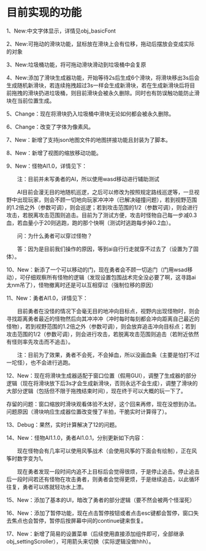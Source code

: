 # 目前实现的功能 #

1、New:中文字体显示，详情见obj_basicFont

2、New:可拖动的滑块功能，鼠标放在滑块上会有位移，拖动后摆放会变成实际的对象

3、New:垃圾桶功能，将可拖动滑块滑动到垃圾桶中会复原

4、New:添加了滑块生成器功能，开始等待2s后生成6个滑块，将滑块移出3s后会生成随机新滑块，若连续拖拽超过3s一样会生成新滑块，若在生成新滑块后将目前拖拽的滑块扔进垃圾桶，则目前滑块会被永久删除。同时也有防误触功能防止滑块在当前位置生成。

5、Change：现在将滑块扔入垃圾桶中滑块无论如何都会被永久删除。

6、Change：改变了字体为像素风。

7、New：新增了支持json地图文件的地图拼接功能且封装为了脚本。

8、New：新增了视图的缩放移动功能。

9、New：怪物AI1.0，详情见下：

　　注：目前并未写勇者的AI，所以使用wasd移动进行辅助测试

　　AI目前会漫无目的地随机巡逻，之后可以修改为按照规定路线巡逻等，一旦视野中出现玩家，则会不顾一切地向玩家冲冲冲（已解决碰撞问题），若到视野范围的1.2倍之外（参数可调），则会巡逻；若到攻击范围的1/2（参数可调），则会进行攻击，若脱离攻击范围则追击。目前为了测试方便，攻击时怪物自己每一步减0.3血，若血量小于20则逃跑，跑的那个快啊（测试时逃跑每步掉0.2血）。

　　问：为什么勇者可以穿过怪物？

　　答：因为是目前我们操作的原因，等到ai自行行走就穿不过去了（设置为了固体）。

10、New：新添了一个可以移动的门，现在勇者会不顾一切追门（门用wsad移动），可仔细观察所有怪物的逻辑（发现设置包围战术完全没必要了啊，这寻路ai太nm吊了），怪物撤离时还是可以互相穿过（强制位移的原因）

11、New：勇者AI1.0，详情见下：

　　目前勇者在没怪的情况下会毫无目的地冲向目标点，视野内出现怪物时，则会寻找距离勇者最近的怪物然后向其冲冲冲（冲时每时每刻都会冲向距离自己最近的怪物），若到视野范围的1.2倍之外（参数可调），则会放弃追击冲向目标点；若到攻击范围的1/2（参数可调），则会进行攻击，若脱离攻击范围则追击（若附近依然有怪则率先攻击而不追击）。

　　注：目前为了效果，勇者不会死，不会掉血，所以没画血条（主要是怕打不过一坨怪），也不会进行逃跑。

12、New：现在将滑块生成器适配于窗口位置（假用GUI），调整了生成器的部分逻辑（现在将滑块放下后3s才会生成新滑块，否则永远不会生成），调整了滑块的大部分逻辑（包括但不限于拖拽结束时间），现在终于可以大概的玩一下了。

存留的问题：窗口缩放时滑块观看体验不太好，这个回来再修，现在没想到办法。问题原因（滑块响应生成器位置改变慢了半拍，干脆实时计算得了）。

13、Debug：果然，实时计算解决了12的问题。

14、New：怪物AI1.1.0，勇者AI1.0.1，分别更新如下内容：

　　现在怪物会有几率可以使用风筝战术（会使用风筝的下面会有绘制），正在风筝时数字变为1。

　　现在勇者发现一段时间内追不上目标后会觉得很烦，于是停止追击。停止追击后一段时间若还有怪物在攻击勇者，则勇者会觉得更烦，于是继续追击，以此循环往复，勇者可以练就轻功水上漂。

15、New：添加了基本的UI，暗改了勇者的部分逻辑（要不然会被两个怪溜死）

16、New：添加了暂停功能，现在点击暂停按钮或者点击esc键都会暂停，窗口失去焦点也会暂停，暂停后按屏幕中间的continue键来恢复。

17、New：新增了简易的设置菜单（后续使用直接添加组件即可，全部继承obj_settingScroller），可用箭头来切换（实际逻辑没做hhh）。